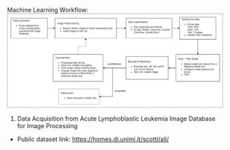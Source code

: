 Machine Learning Workflow:
![workflow](workflow.png)

1) Data Acquisition from Acute Lymphoblastic Leukemia Image Database for Image Processing
- Public dataset link: https://homes.di.unimi.it/scotti/all/
